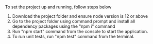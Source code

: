 To set the project up and running, follow steps below
1. Download the project folder and ensure node version is 12 or above
2. Go to the project folder using command prompt and install all dependency packages using the "npm i" command
3. Run "npm start" command from the console to start the application.
4. To run unit tests, run "npm test" command from the terminal.